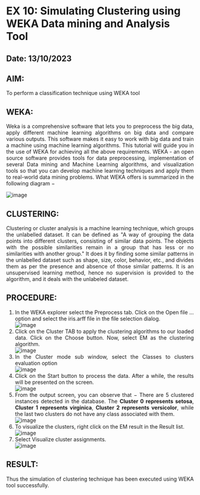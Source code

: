 # EX 10: Simulating Clustering using WEKA Data mining and Analysis Tool

## Date: 13/10/2023

## AIM:
To perform a classification technique using WEKA tool

## WEKA:
<div align="justify">
Weka is a comprehensive software that lets you to preprocess the big data, apply different machine learning algorithms on big data and compare various outputs. This software makes it easy to work with big data and train a machine using machine learning algorithms. This tutorial will guide you in the use of WEKA for achieving all the above requirements.
WEKA - an open source software provides tools for data preprocessing, implementation of several Data mining and Machine Learning algorithms, and visualization tools so that you can develop machine learning techniques and apply them to real-world data mining problems. What WEKA offers is summarized in the following diagram −

  ![image](/exp10_DBMS-1.jpg)

## CLUSTERING:
<div align="justify">
Clustering or cluster analysis is a machine learning technique, which groups the unlabelled dataset. It can be defined as "A way of grouping the data points into different clusters, consisting of similar data points. The objects with the possible similarities remain in a group that has less or no similarities with another group." It does it by finding some similar patterns in the unlabelled dataset such as shape, size, color, behavior, etc., and divides them as per the presence and absence of those similar patterns. It is an unsupervised learning method, hence no supervision is provided to the algorithm, and it deals with the unlabeled dataset.

## PROCEDURE:
1. In the WEKA explorer select the Preprocess tab. Click on the Open file ... option and select the iris.arff file in the file selection dialog. <br>
![image](/exp10_DBMS-2.png)
2. Click on the Cluster TAB to apply the clustering algorithms to our loaded data. Click on the Choose button. Now, select EM as the clustering algorithm. <br>
![image](/exp10_DBMS-3.png)
3. In the Cluster mode sub window, select the Classes to clusters evaluation option <br>
![image](/exp10_DBMS-4.png)
4. Click on the Start button to process the data. After a while, the results will be presented on the screen. <br>
![image](/exp10_DBMS-5.png)
5. From the output screen, you can observe that − There are 5 clustered instances detected in the database. The **Cluster 0 represents setosa**, **Cluster 1 represents virginica**, **Cluster 2 represents versicolor**, while the last two clusters do not have any class associated with them. <br>
![image](/exp10_DBMS-6.png)
6. To visualize the clusters, right click on the EM result in the Result list. <br>
![image](/exp10_DBMS-7.png)
7. Select Visualize cluster assignments.<br>
![image](/exp10_DBMS-8.png)

## RESULT:
Thus the simulation of clustering technique has been executed using WEKA tool successfully.

